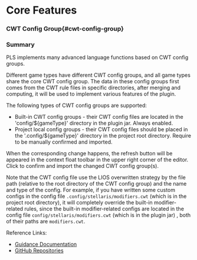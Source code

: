 # Core Features

### CWT Config Group{#cwt-config-group}

### Summary

PLS implements many advanced language functions based on CWT config groups.

Different game types have different CWT config groups, and all game types share the core CWT config group.
The data in these config groups first comes from the CWT rule files in specific directories,
after merging and computing, it will be used to implement various features of the plugin.

The following types of CWT config groups are supported:

* Built-in CWT config groups - their CWT config files are located in the 'config/${gameType}' directory in the plugin jar. Always enabled.
* Project local config groups - their CWT config files should be placed in the '.config/${gameType}' directory in the project root directory. Require to be manually confirmed and imported.

When the corresponding change happens, the refresh button will be appeared in the context float toolbar in the upper right corner of the editor.
Click to confirm and import the changed CWT config group(s).

Note that the CWT config file use the LIOS overwritten strategy by the file path (relative to the root directory of the CWT config group) and the name and type of the config.
For example, if you have written some custom configs in the config file `.config/stellaris/modifiers.cwt` (which is in the project root directory), it will completely override the built-in modifier-related rules,
since the built-in modifier-related configs are located in the config file `config/stellaris/modifiers.cwt` (which is in the plugin jar) , both of their paths are `modifiers.cwt`.

Reference Links:

* [Guidance Documentation](https://github.com/DragonKnightOfBreeze/Paradox-Language-Support/blob/master/references/cwt/guidance.md)
* [GitHub Repositories](https://github.com/DragonKnightOfBreeze/Paradox-Language-Support/tree/master/src/main/resources/config)

